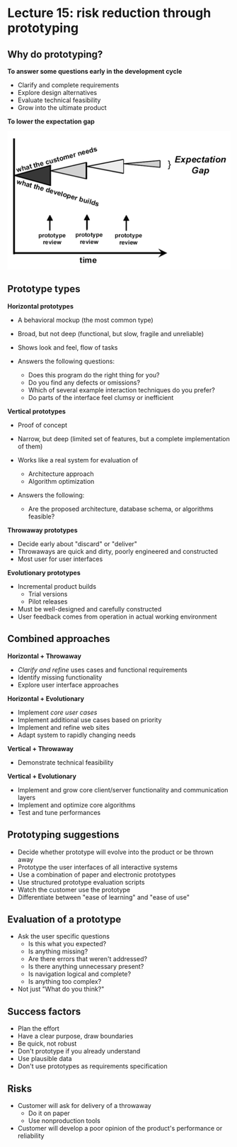 # Lecture 15: risk reduction through prototyping

## Why do prototyping?

**To answer some questions early in the development cycle**

- Clarify and complete requirements
- Explore design alternatives
- Evaluate technical feasibility
- Grow into the ultimate product

**To lower the expectation gap**

![Expectation gap](figures/expectation-gap.png)

## Prototype types

**Horizontal prototypes**

- A behavioral mockup (the most common type)
- Broad, but not deep (functional, but slow, fragile and unreliable)
- Shows look and feel, flow of tasks

- Answers the following questions:
  - Does this program do the right thing for you?
  - Do you find any defects or omissions?
  - Which of several example interaction techniques do you prefer?
  - Do parts of the interface feel clumsy or inefficient

**Vertical prototypes**

- Proof of concept
- Narrow, but deep (limited set of features, but a complete implementation of them)
- Works like a real system for evaluation of
  - Architecture approach
  - Algorithm optimization
 
- Answers the following:
  - Are the proposed architecture, database schema, or algorithms feasible?

**Throwaway prototypes**

- Decide early about "discard" or "deliver"
- Throwaways are quick and dirty, poorly engineered and constructed
- Most user for user interfaces

**Evolutionary prototypes**

- Incremental product builds
  - Trial versions
  - Pilot releases
- Must be well-designed and carefully constructed
- User feedback comes from operation in actual working environment

## Combined approaches

**Horizontal + Throwaway**

- *Clarify and refine* uses cases and functional requirements
- Identify missing functionality
- Explore user interface approaches

**Horizontal + Evolutionary**

- Implement *core user cases*
- Implement additional use cases based on priority
- Implement and refine web sites
- Adapt system to rapidly changing needs

**Vertical + Throwaway**

- Demonstrate technical feasibility

**Vertical + Evolutionary**

- Implement and grow core client/server functionality and communication layers
- Implement and optimize core algorithms
- Test and tune performances

## Prototyping suggestions

- Decide whether prototype will evolve into the product or be thrown away
- Prototype the user interfaces of all interactive systems
- Use a combination of paper and electronic prototypes
- Use structured prototype evaluation scripts
- Watch the customer use the prototype
- Differentiate between "ease of learning" and "ease of use"

## Evaluation of a prototype

- Ask the user specific questions
  - Is this what you expected?
  - Is anything missing?
  - Are there errors that weren't addressed?
  - Is there anything unnecessary present?
  - Is navigation logical and complete?
  - Is anything too complex?
- Not just "What do you think?"

## Success factors

- Plan the effort
- Have a clear purpose, draw boundaries
- Be quick, not robust
- Don't prototype if you already understand
- Use plausible data
- Don't use prototypes as requirements specification

## Risks

- Customer will ask for delivery of a throwaway
  - Do it on paper
  - Use nonproduction tools
- Customer will develop a poor opinion of the product's performance or reliability
